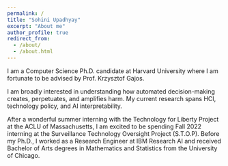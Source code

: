 ```yaml
---
permalink: /
title: "Sohini Upadhyay"
excerpt: "About me"
author_profile: true
redirect_from: 
  - /about/
  - /about.html
---
```

I am a Computer Science Ph.D. candidate at Harvard University where I am fortunate to be advised by Prof. Krzysztof Gajos.

I am broadly interested in understanding how automated decision-making creates, perpetuates, and amplifies harm. My current research spans HCI, technology policy, and AI interpretability.

After a wonderful summer interning with the Technology for Liberty Project at the ACLU of Massachusetts, I am excited to be spending Fall 2022 interning at the Surveillance Technology Oversight Project (S.T.O.P). Before my Ph.D., I worked as a Research Engineer at IBM Research AI and received Bachelor of Arts degrees in Mathematics and Statistics from the University of Chicago.
